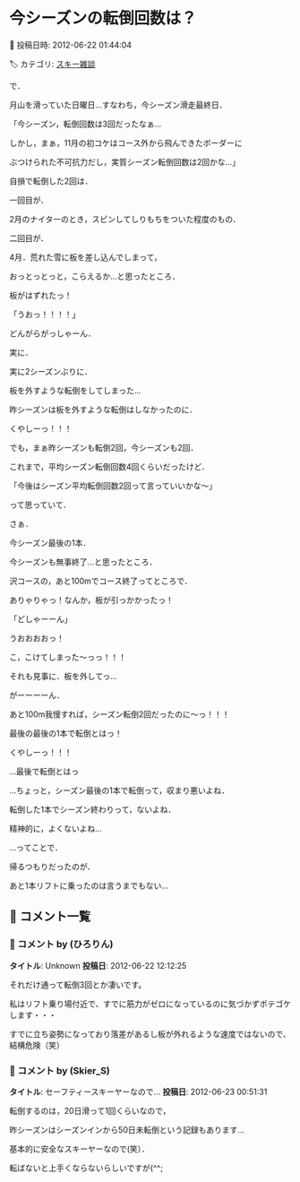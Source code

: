 # 今シーズンの転倒回数は？

📅 投稿日時: 2012-06-22 01:44:04

🏷️ カテゴリ: [スキー雑談](c1f9d2cb7478308da16419928ea3945e9.md)

で．





月山を滑っていた日曜日…すなわち，今シーズン滑走最終日．





「今シーズン，転倒回数は3回だったなぁ…


しかし，まぁ，11月の初コケはコース外から飛んできたボーダーに


ぶつけられた不可抗力だし，実質シーズン転倒回数は2回かな…」





自損で転倒した2回は．





一回目が．


2月のナイターのとき，スピンしてしりもちをついた程度のもの．





二回目が．


4月．荒れた雪に板を差し込んでしまって，


おっとっとっと，こらえるか…と思ったところ．


板がはずれたっ！


「うおっ！！！！」


どんがらがっしゃーん．





実に．


実に2シーズンぶりに．


板を外すような転倒をしてしまった…


昨シーズンは板を外すような転倒はしなかったのに．


くやしーっ！！！





でも，まぁ昨シーズンも転倒2回，今シーズンも2回．


これまで，平均シーズン転倒回数4回くらいだったけど．





「今後はシーズン平均転倒回数2回って言っていいかな～」





って思っていて．


さぁ．


今シーズン最後の1本．





今シーズンも無事終了…と思ったところ．


沢コースの，あと100mでコース終了ってところで．


ありゃりゃっ！なんか，板が引っかかったっ！


「どしゃーーん」





うおおおおっ！


こ，こけてしまった～っっ！！！


それも見事に．板を外してっ…





がーーーーん．


あと100m我慢すれば，シーズン転倒2回だったのに～っ！！！


最後の最後の1本で転倒とはっ！


くやしーっ！！！





…最後で転倒とはっ





…ちょっと，シーズン最後の1本で転倒って，収まり悪いよね．





転倒した1本でシーズン終わりって，ないよね．





精神的に，よくないよね…





…ってことで．


帰るつもりだったのが．





あと1本リフトに乗ったのは言うまでもない…

## 💬 コメント一覧

### 💬 コメント by (ひろりん)
**タイトル**: Unknown
**投稿日**: 2012-06-22 12:12:25

それだけ通って転倒3回とか凄いです。

私はリフト乗り場付近で、すでに筋力がゼロになっているのに気づかずポテゴケします・・・

すでに立ち姿勢になっており落差があるし板が外れるような速度ではないので、結構危険（笑）

### 💬 コメント by (Skier_S)
**タイトル**: セーフティースキーヤーなので…
**投稿日**: 2012-06-23 00:51:31

転倒するのは，20日滑って1回くらいなので，

昨シーズンはシーズンインから50日未転倒という記録もあります…



基本的に安全なスキーヤーなので(笑）．



転ばないと上手くならないらしいですが(^^;

